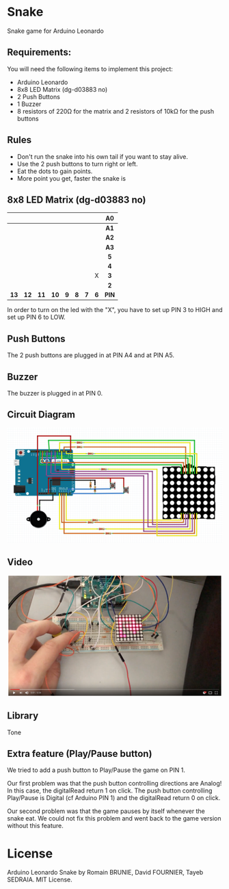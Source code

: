 # Snake
Snake game for Arduino Leonardo

## Requirements:
You will need the following items to implement this project:
- Arduino Leonardo
- 8x8 LED Matrix (dg-d03883 no)
- 2 Push Buttons
- 1 Buzzer
- 8 resistors of 220Ω for the matrix and 2 resistors of 10kΩ for the push buttons

## Rules

- Don't run the snake into his own tail if you want to stay alive.
- Use the 2 push buttons to turn right or left.
- Eat the dots to gain points.
- More point you get, faster the snake is

## 8x8 LED Matrix (dg-d03883 no)

|    |    |    |    |    |    |    |    | **A0** |
|:--:|:--:|:--:|:--:|:--:|:--:|:--:|:--:|:--:|
|    |    |    |    |    |    |    |    | **A1** |
|    |    |    |    |    |    |    |    | **A2** |
|    |    |    |    |    |    |    |    | **A3** |
|    |    |    |    |    |    |    |    | **5** |
|    |    |    |    |    |    |    |    | **4** |
|    |    |    |    |    |    |    |  X  | **3** |
|    |    |    |    |    |    |    |    | **2** |
| **13** | **12** | **11** | **10** | **9**  | **8**  | **7**  | **6**  | **PIN** |

In order to turn on the led with the "X", you have to set up PIN 3 to HIGH and set up PIN 6 to LOW.

## Push Buttons

The 2 push buttons are plugged in at PIN A4 and at PIN A5.

## Buzzer

The buzzer is plugged in at PIN 0.

## Circuit Diagram

![Snake](https://github.com/rombiddle/SnakeArduinoLeonardo/blob/master/29830725_10208761236147876_843359766_o.png?raw=true "Snake")

## Video

[![Snake](https://github.com/rombiddle/SnakeArduinoLeonardo/blob/master/29883488_10208761250068224_692720117_o.png?raw=true)](https://www.youtube.com/watch?v=Qi7nh-p-SI8 "Snake")

## Library

Tone

## Extra feature (Play/Pause button)

We tried to add a push button to Play/Pause the game on PIN 1.

Our first problem was that the push button controlling directions are Analog! In this case, the digitalRead return 1 on click. The push button controlling Play/Pause is Digital (cf Arduino PIN 1) and the digitalRead return 0 on click.

Our second problem was that the game pauses by itself whenever the snake eat. We could not fix this problem and went back to the game version without this feature.

# License

Arduino Leonardo Snake by Romain BRUNIE, David FOURNIER, Tayeb SEDRAIA.
MIT License.
